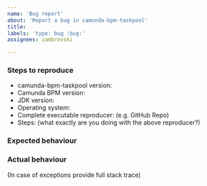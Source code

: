 ```yaml
---
name: 'Bug report'
about: 'Report a bug in camunda-bpm-taskpool'
title:
labels: 'type: bug :bug:'
assignees: zambrovski

---
```


### Steps to reproduce

* camunda-bpm-taskpool version:
* Camunda BPM version:
* JDK version:  
* Operating system:
* Complete executable reproducer: (e.g. GitHub Repo)
* Steps: (what exactly are you doing with the above reproducer?)

### Expected behaviour

### Actual behaviour

(In case of exceptions provide full stack trace)
